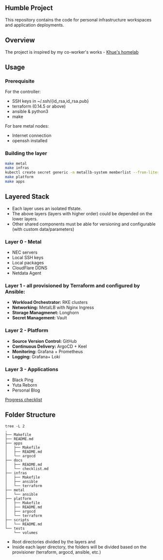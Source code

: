 ## Humble Project

This repository contains the code for personal infrastructure workspaces and application deployments.

## Overview

The project is inspired by my co-worker's works - [Khue's homelab](https://github.com/khuedoan/homelab)

## Usage

### Prerequisite

For the controller:
- SSH keys in ~/.ssh/{id_rsa,id_rsa.pub}
- terraform (0.14.5 or above)
- ansible & python3
- make

For bare metal nodes:
- Internet connection
- openssh installed

### Building the layer
```sh
make metal
make infras
kubectl create secret generic -n metallb-system memberlist --from-literal=secretkey="$(openssl rand -base64 128)"
make platform
make apps
```

## Layered Stack

- Each layer uses an isolated tfstate.
- The above layers (layers with higher order) could be depended on the lower layers.
- Other shared components must be able for versioning and configurable (with custom data/parameters)

### Layer 0 - Metal

- NEC servers
- Local SSH keys
- Local packages
- CloudFlare DDNS
- Netdata Agent

### Layer 1 - all provisioned by Terraform and configured by Ansible:

- **Workload Orchestrator:** RKE clusters
- **Networking:** MetalLB with Nginx Ingress
- **Storage Managmenet:** Longhorn
- **Secret Management:** Vault

### Layer 2 - Platform

- **Source Version Control:** GitHub
- **Continuous Delivery:** ArgoCD + Keel
- **Monitoring:** Grafana + Prometheus
- **Logging:** Grafana+ Loki

### Layer 3 - Applications

- Black Ping
- Yuta Reborn
- Personal Blog

[Progress checklist](https://github.com/locmai/humble/blob/main/docs/checklist.md)

## Folder Structure

```
tree -L 2
.
├── Makefile
├── README.md
├── apps
│   ├── Makefile
│   ├── README.md
│   └── argocd
├── docs
│   ├── README.md
│   └── checklist.md
├── infras
│   ├── Makefile
│   ├── ansible
│   └── terraform
├── metal
│   └── ansible
├── platform
│   ├── Makefile
│   ├── README.md
│   ├── argocd
│   └── terraform
├── scripts
│   └── README.md
└── tests
    └── volumes
```

- Root directories divided by the layers and 
- Inside each layer directory, the folders will be divided based on the provisioner (terraform, argocd, ansible, etc.)